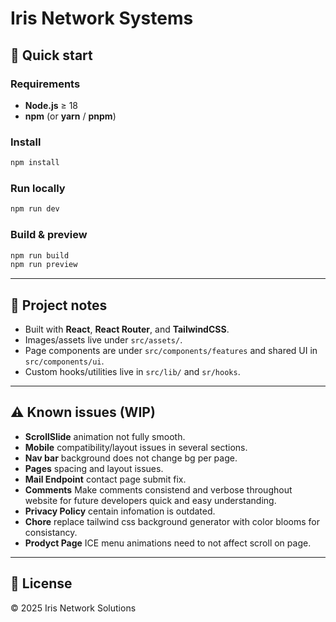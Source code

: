 # Iris Network Systems
## 🚀 Quick start

### Requirements
- **Node.js** ≥ 18
- **npm** (or **yarn** / **pnpm**)

### Install
```bash
npm install
```

### Run locally
```bash
npm run dev
```

### Build & preview
```bash
npm run build
npm run preview
```

---

## 📁 Project notes
- Built with **React**, **React Router**, and **TailwindCSS**.
- Images/assets live under `src/assets/`.
- Page components are under `src/components/features` and shared UI in `src/components/ui`.
- Custom hooks/utilities live in `src/lib/` and `sr/hooks`.

---

## ⚠️ Known issues (WIP)
- **ScrollSlide** animation not fully smooth.
- **Mobile** compatibility/layout issues in several sections.
- **Nav bar** background does not change bg per page.
- **Pages** spacing and layout issues.
- **Mail Endpoint** contact page submit fix.
- **Comments** Make comments consistend and verbose throughout website for future developers quick and easy understanding.
- **Privacy Policy** centain infomation is outdated.
- **Chore** replace tailwind css background generator with color blooms for consistancy.
- **Prodyct Page** ICE menu animations need to not affect scroll on page.

---

## 📄 License
© 2025 Iris Network Solutions
